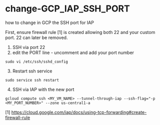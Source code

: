 # change-GCP_IAP_SSH_PORT
how to change in GCP the SSH port for IAP

First, ensure firewall rule [1] is created allowing both 22 and your custom port. 22 can later be removed.

1) SSH via port 22
2) edit the PORT line - uncomment and add your port number
```
sudo vi /etc/ssh/sshd_config
```
3) Restart ssh service
```
sudo service ssh restart
```

4) SSH via IAP with the new port
```
gcloud compute ssh <MY_VM_NAME> --tunnel-through-iap --ssh-flag="-p <MY_PORT_NUMBER>" --zone us-central1-a
```

[1] https://cloud.google.com/iap/docs/using-tcp-forwarding#create-firewall-rule
